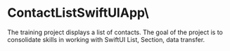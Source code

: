 # ContactListSwiftUIApp\
The training project displays a list of contacts. The goal of the project is to consolidate skills in working with SwiftUI List, Section, data transfer.
